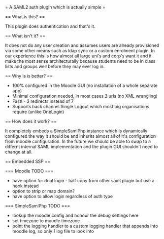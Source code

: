 = A SAML2 auth plugin which is actually simple =

== What is this? ==

This plugin does authentication and that's it.

== What isn't it? ==

It does not do any user creation and assumes users are already provisioned
via some other means such as ldap sync or a custom enrolment plugin. In our
experience this is how almost all large uni's and corp's want it and it make
the most sense architecturally because students need to be in class lists
and groups well before they may ever log in.

== Why is is better? ==

* 100% configured in the Moodle GUI (no installation of a whole separate app)
* Minimal configuration needed, in most cases 2 urls (no XML wrangling)
* Fast! - 3 redirects instead of 7
* Supports back channel Single Logout which most big organisations require (unlike OneLogin)

== How does it work? ==

It completely embeds a SimpleSamlPhp instance which is dynamically configured
the way it should be and inherits almost all of it's configuration from moodle
configuration. In the future we should be able to swap to a differnt internal
SAML implementation and the plugin GUI shouldn't need to change at all.


== Embedded SSP ==

=== Moodle TODO ===

* have option for dual login - half copy from other saml plugin but use a hook instead
* option to strip or map domain?
* have option to allow login regardless of auth type

=== SimpleSamlPhp TODO ===

* lookup the moodle config and honour the debug settings here
* set timezone to moodle timezone
* point the logging handler to a custom logging handler that appends into moodle log, so only 1 log file to look into


